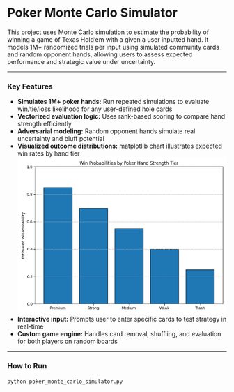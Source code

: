 # Poker Monte Carlo Simulator

This project uses Monte Carlo simulation to estimate the probability of winning a game of Texas Hold’em with a given a user inputted hand. It models 1M+ randomized trials per input using simulated community cards and random opponent hands, allowing users to assess expected performance and strategic value under uncertainty.

---

### Key Features

- **Simulates 1M+ poker hands:** Run repeated simulations to evaluate win/tie/loss likelihood for any user-defined hole cards
- **Vectorized evaluation logic:** Uses rank-based scoring to compare hand strength efficiently
- **Adversarial modeling:** Random opponent hands simulate real uncertainty and bluff potential
- **Visualized outcome distributions:** matplotlib chart illustrates expected win rates by hand tier
  ![Poker Hand Strength Distribution](poker_hand_strength_distribution.png)
- **Interactive input:** Prompts user to enter specific cards to test strategy in real-time
- **Custom game engine:** Handles card removal, shuffling, and evaluation for both players on random boards

---

### How to Run

```bash
python poker_monte_carlo_simulator.py
